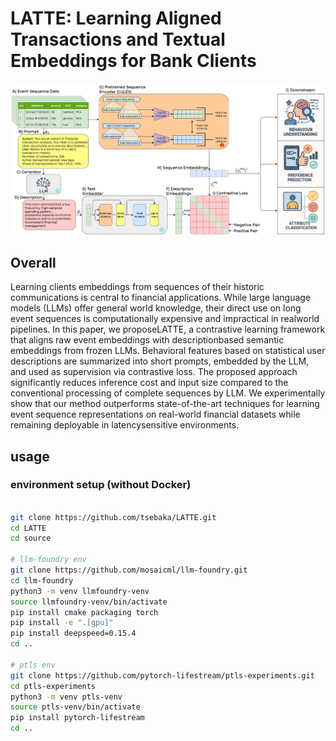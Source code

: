 # LATTE: Learning Aligned Transactions and Textual Embeddings for Bank Clients
<p align="center">
  <img src="assets/LATTE_pipeline.jpg" alt="latte" width="500"/>
</p>

## Overall
Learning clients embeddings from sequences
of their historic communications is central to
financial applications. While large language
models (LLMs) offer general world knowledge,
their direct use on long event sequences is computationally expensive and impractical in realworld pipelines. In this paper, we proposeLATTE, a contrastive learning framework that
aligns raw event embeddings with descriptionbased semantic embeddings from frozen LLMs.
Behavioral features based on statistical user descriptions are summarized into short prompts,
embedded by the LLM, and used as supervision
via contrastive loss. The proposed approach
significantly reduces inference cost and input
size compared to the conventional processing
of complete sequences by LLM. We experimentally show that our method outperforms
state-of-the-art techniques for learning event sequence representations on real-world financial
datasets while remaining deployable in latencysensitive environments.



## usage
### environment setup (without Docker)
```sh

git clone https://github.com/tsebaka/LATTE.git
cd LATTE
cd source

# llm-foundry env
git clone https://github.com/mosaicml/llm-foundry.git
cd llm-foundry
python3 -m venv llmfoundry-venv
source llmfoundry-venv/bin/activate
pip install cmake packaging torch
pip install -e ".[gpu]"
pip install deepspeed=0.15.4
cd ..

# ptls env
git clone https://github.com/pytorch-lifestream/ptls-experiments.git
cd ptls-experiments
python3 -m venv ptls-venv
source ptls-venv/bin/activate
pip install pytorch-lifestream
cd ..
```


